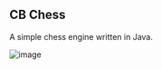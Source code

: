 ## CB Chess

A simple chess engine written in Java.

![image](https://github.com/user-attachments/assets/e94ea748-6bc7-496a-b83b-4e56e0f4ad9d)
